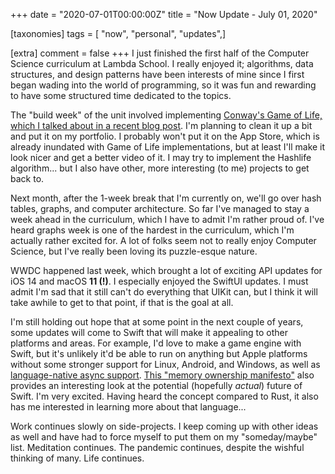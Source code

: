 +++
date = "2020-07-01T00:00:00Z"
title = "Now Update - July 01, 2020"

[taxonomies]
tags = [ "now", "personal", "updates",]

[extra]
comment = false
+++
I just finished the first half of the Computer Science curriculum at Lambda School. I really enjoyed it; algorithms, data structures, and design patterns have been interests of mine since I first began wading into the world of programming, so it was fun and rewarding to have some structured time dedicated to the topics.

The "build week" of the unit involved implementing [Conway's Game of Life, which I talked about in a recent blog post][Conway's Game of Life blog]. I'm planning to clean it up a bit and put it on my portfolio. I probably won't put it on the App Store, which is already inundated with Game of Life implementations, but at least I'll make it look nicer and get a better video of it. I may try to implement the Hashlife algorithm... but I also have other, more interesting (to me) projects to get back to.

Next month, after the 1-week break that I'm currently on, we'll go over hash tables, graphs, and computer architecture. So far I've managed to stay a week ahead in the curriculum, which I have to admit I'm rather proud of. I've heard graphs week is one of the hardest in the curriculum, which I'm actually rather excited for. A lot of folks seem not to really enjoy Computer Science, but I've really been loving its puzzle-esque nature.

WWDC happened last week, which brought a lot of exciting API updates for iOS 14 and macOS **11 (!)**. I especially enjoyed the SwiftUI updates. I must admit I'm sad that it still can't do everything that UIKit can, but I think it will take awhile to get to that point, if that is the goal at all.

I'm still holding out hope that at some point in the next couple of years, some updates will come to Swift that will make it appealing to other platforms and areas. For example, I'd love to make a game engine with Swift, but it's unlikely it'd be able to run on anything but Apple platforms without some stronger support for Linux, Android, and Windows, as well as [language-native async support][concurrency manifesto]. [This "memory ownership manifesto"][ownership manifesto] also provides an interesting look at the potential (hopefully *actual*) future of Swift. I'm very excited. Having heard the concept compared to Rust, it also has me interested in learning more about that language...

Work continues slowly on side-projects. I keep coming up with other ideas as well and have had to force myself to put them on my "someday/maybe" list. Meditation continues. The pandemic continues, despite the wishful thinking of many. Life continues.


[Conway's Game of Life blog]: http://Junebash.com/blog/game-of-life/
[concurrency manifesto]: https://gist.github.com/lattner/31ed37682ef1576b16bca1432ea9f782
[ownership manifesto]: https://github.com/apple/swift/blob/master/docs/OwnershipManifesto.md